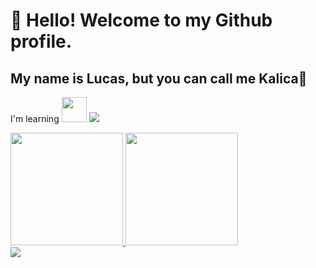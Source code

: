 # 👋 Hello! Welcome to my Github profile.
## My name is Lucas, but you can call me Kalica🥰

I'm learning 
<img loading="lazy" img src="https://cdn.jsdelivr.net/gh/devicons/devicon/icons/html5/html5-original.svg" width="40" height="40"/> <img loading="lazy" src="https://cdn.jsdelivr.net/gh/devicons/devicon/icons/css3/css3-original-wordmark.svg" />
            
          
                    

<div>
<a href="https://github.com/seu-usuário-aqui">
<img loading="lazy" height="180em" src="https://github-readme-stats.vercel.app/api/top-langs/?username=Kalicaaa&layout=compact&langs_count=7&theme=dracula"/>
<img loading="lazy" height="180em" src="https://github-readme-stats.vercel.app/api?username=Kalicaaa&show_icons=true&theme=dracula&include_all_commits=true&count_private=true"/>
</div>
<div>
  <img src="https://media1.tenor.com/m/jRFZFVM8bY0AAAAC/frieren-sleeping-butterflies.gif"/>
</div>


